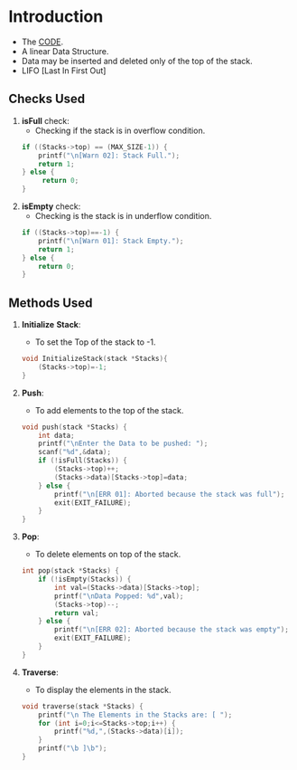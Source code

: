 # Introduction
- The [CODE](../Preliminary_Practices/stack.c).
- A linear Data Structure.
- Data may be inserted and deleted only of the top of the stack. 
- LIFO [Last In First Out]

## Checks Used
1. **isFull** check:
    - Checking if the stack is in overflow condition. 
    ```c
    if ((Stacks->top) == (MAX_SIZE-1)) {
        printf("\n[Warn 02]: Stack Full.");
        return 1;
    } else {
         return 0;
    }
    ```
2. **isEmpty** check: 
    - Checking is the stack is in underflow condition.
    ```c
    if ((Stacks->top)==-1) {
        printf("\n[Warn 01]: Stack Empty.");
        return 1;
    } else {
        return 0;
    }
    ```

## Methods Used
1. **Initialize** **Stack**: 
    - To set the Top of the stack to -1.
    ```c
    void InitializeStack(stack *Stacks){
        (Stacks->top)=-1;
    }
    ```
2. **Push**:
    - To add elements to the top of the stack.
    ```c
    void push(stack *Stacks) {
        int data;
        printf("\nEnter the Data to be pushed: ");
        scanf("%d",&data);
        if (!isFull(Stacks)) {
            (Stacks->top)++;
            (Stacks->data)[Stacks->top]=data;
        } else {
            printf("\n[ERR 01]: Aborted because the stack was full");
            exit(EXIT_FAILURE);
        }
    }
    ```

3. **Pop**:
    - To delete elements on top of the stack.
    ```c
    int pop(stack *Stacks) {
        if (!isEmpty(Stacks)) {
            int val=(Stacks->data)[Stacks->top];
            printf("\nData Popped: %d",val);
            (Stacks->top)--;
            return val;
        } else {
            printf("\n[ERR 02]: Aborted because the stack was empty");
            exit(EXIT_FAILURE);
        }
    }
    ```

4. **Traverse**:
    - To display the elements in the stack.
    ```c
    void traverse(stack *Stacks) {
        printf("\n The Elements in the Stacks are: [ ");
        for (int i=0;i<=Stacks->top;i++) {
            printf("%d,",(Stacks->data)[i]);
        }
        printf("\b ]\b");
    }
    ```

